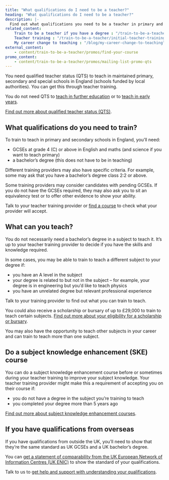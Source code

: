 ```yaml
---
title: "What qualifications do I need to be a teacher?"
heading: "What qualifications do I need to be a teacher?"
description: |-
  Find out what qualifications you need to be a teacher in primary and secondary schools in England and which subjects you can train to teach.
related_content:
    Train to be a teacher if you have a degree : "/train-to-be-a-teacher/if-you-have-a-degree"
    Teacher training : "/train-to-be-a-teacher/initial-teacher-training"
    My career change to teaching : "/blog/my-career-change-to-teaching"
external_content:
    - content/train-to-be-a-teacher/promos/find-your-course
promo_content:
    - content/train-to-be-a-teacher/promos/mailing-list-promo-qts
---
```


You need qualified teacher status (QTS) to teach in maintained primary, secondary and special schools in England (schools funded by local authorities). You can get this through teacher training.

You do not need QTS to [teach in further education](/become-a-further-education-teacher) or to [teach in early years](/early-years-teaching-training).

[Find out more about qualified teacher status (QTS)](/what-is-qts). 

## What qualifications do you need to train?

To train to teach in primary and secondary schools in England, you’ll need:

* GCSEs at grade 4 (C) or above in English and maths (and science if you want to teach primary)
* a bachelor’s degree (this does not have to be in teaching)

Different training providers may also have specific criteria. For example, some may ask that you have a bachelor’s degree class 2:2 or above.

Some training providers may consider candidates with pending GCSEs. If you do not have the GCSEs required, they may also ask you to sit an equivalency test or to offer other evidence to show your ability.

Talk to your teacher training provider or [find a course](https://www.find-postgraduate-teacher-training.service.gov.uk/) to check what your provider will accept.

## What can you teach?

You do not necessarily need a bachelor’s degree in a subject to teach it. It’s up to your teacher training provider to decide if you have the skills and knowledge required.

In some cases, you may be able to train to teach a different subject to your degree if:

* you have an A level in the subject
* your degree is related to but not in the subject – for example, your degree is in engineering but you’d like to teach physics
* you have an unrelated degree but relevant professional experience

Talk to your training provider to find out what you can train to teach.

You could also receive a scholarship or bursary of up to £29,000 to train to teach certain subjects. [Find out more about your eligibility for a scholarship or bursary](/funding-and-support/scholarships-and-bursaries).

You may also have the opportunity to teach other subjects in your career and can train to teach more than one subject.

## Do a subject knowledge enhancement (SKE) course

You can do a subject knowledge enhancement course before or sometimes during your teacher training to improve your subject knowledge. Your teacher training provider might make this a requirement of accepting you on their course if:

* you do not have a degree in the subject you’re training to teach
* you completed your degree more than 5 years ago

[Find out more about subject knowledge enhancement courses](/train-to-be-a-teacher/subject-knowledge-enhancement).

## If you have qualifications from overseas

If you have qualifications from outside the UK, you’ll need to show that they’re the same standard as UK GCSEs and a UK bachelor’s degree.

You can [get a statement of comparability from the UK European Network of Information Centres (UK ENIC)](https://enic.org.uk/Qualifications/SOC/Default.aspx) to show the standard of your qualifications.

Talk to us to [get help and support with understanding your qualifications](/help-and-support).
